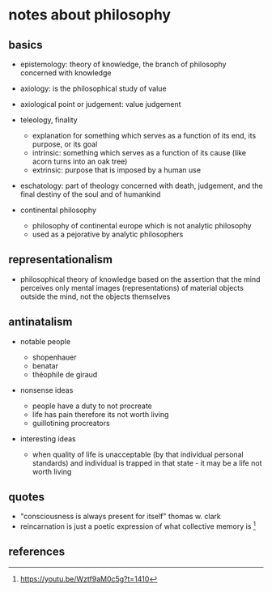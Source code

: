 # notes about philosophy

## basics

- epistemology: theory of knowledge, the branch of philosophy concerned with knowledge
- axiology: is the philosophical study of value
- axiological point or judgement: value judgement
- teleology, finality
  - explanation for something which serves as a function of its end, its purpose, or its goal
  - intrinsic: something which serves as a function of its cause (like acorn turns into an oak tree)
  - extrinsic: purpose that is imposed by a human use

- eschatology: part of theology concerned with death, judgement, and the final destiny of the soul and of humankind

- continental philosophy
  - philosophy of continental europe which is not analytic philosophy
  - used as a pejorative by analytic philosophers


## representationalism

- philosophical theory of knowledge based on the assertion that the mind perceives only 
  mental images (representations) of material objects outside the mind, not the objects themselves
  

## antinatalism

- notable people
    - shopenhauer
    - benatar
    - théophile de giraud

- nonsense ideas
  - people have a duty to not procreate
  - life has pain therefore its not worth living
  - guillotining procreators

- interesting ideas
  - when quality of life is unacceptable (by that individual personal standards) and individual 
    is trapped in that state - it may be a life not worth living


## quotes

- "consciousness is always present for itself" thomas w. clark 
- reincarnation is just a poetic expression of what collective memory is [^2]


## references

[^1]: https://www.youtube.com/watch?v=EEVFrdVnhfI
[^2]: https://youtu.be/Wztf9aM0c5g?t=1410
